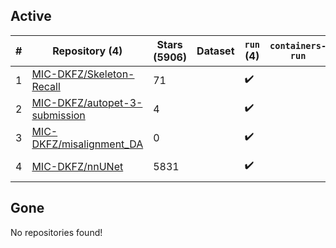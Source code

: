## Active
| # | Repository (4) | Stars (5906) | Dataset | `run` (4) | `containers-run` | Last Modified |
| --- | --- | --- | --- | --- | --- | --- |
| 1 | [MIC-DKFZ/Skeleton-Recall](https://github.com/MIC-DKFZ/Skeleton-Recall) | 71 |  | :heavy_check_mark: |  | 2024-11-04 12:01:37+00:00 |
| 2 | [MIC-DKFZ/autopet-3-submission](https://github.com/MIC-DKFZ/autopet-3-submission) | 4 |  | :heavy_check_mark: |  | 2024-10-29 12:22:57+00:00 |
| 3 | [MIC-DKFZ/misalignment_DA](https://github.com/MIC-DKFZ/misalignment_DA) | 0 |  | :heavy_check_mark: |  | 2024-03-01 10:16:52+00:00 |
| 4 | [MIC-DKFZ/nnUNet](https://github.com/MIC-DKFZ/nnUNet) | 5831 |  | :heavy_check_mark: |  | 2024-10-29 13:23:35+00:00 |

## Gone
No repositories found!
